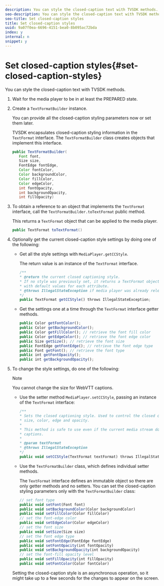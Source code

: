```yaml
---
description: You can style the closed-caption text with TVSDK methods.
seo-description: You can style the closed-caption text with TVSDK methods.
seo-title: Set closed-caption styles
title: Set closed-caption styles
uuid: 9a07f0ea-6696-4151-bea0-8b095ac72bda
index: y
internal: n
snippet: y
---
```


# Set closed-caption styles{#set-closed-caption-styles}

You can style the closed-caption text with TVSDK methods.

1. Wait for the media player to be in at least the PREPARED state.
1. Create a `TextFormatBuilder` instance.

   You can provide all the closed-caption styling parameters now or set them later.

   TVSDK encapsulates closed-caption styling information in the `TextFormat` interface. The `TextFormatBuilder` class creates objects that implement this interface.

   ```java
   public TextFormatBuilder( 
      Font font, 
      Size size, 
      FontEdge fontEdge, 
      Color fontColor, 
      Color backgroundColor, 
      Color fillColor, 
      Color edgeColor, 
      int fontOpacity, 
      int backgroundOpacity, 
      int fillOpacity)
   ```

1. To obtain a reference to an object that implements the `TextFormat` interface, call the `TextFormatBuilder.toTextFormat` public method.

   This returns a `TextFormat` object that can be applied to the media player. 

   ```java
   public TextFormat toTextFormat()
   ```

1. Optionally get the current closed-caption style settings by doing one of the following:

    * Get all the style settings with `MediaPlayer.getCCStyle`.

      The return value is an instance of the `TextFormat` interface.     
    
      ```js    
      /** 
      * @return the current closed captioning style.  
      * If no style was previously set, it returns a TextFormat object 
      * with default values for each attribute. 
      * @throws IllegalStateException if media player was already released. 
      */ 
      public TextFormat getCCStyle() throws IllegalStateException;
      ```

    * Get the settings one at a time through the `TextFormat` interface getter methods.     
    
      ```js    
      public Color getFontColor(); 
      public Color getBackgroundColor(); 
      public Color getFillColor(); // retrieve the font fill color 
      public Color getEdgeColor(); // retrieve the font edge color 
      public Size getSize(); // retrieve the font size 
      public FontEdge getFontEdge(); // retrieve the font edge type 
      public Font getFont(); // retrieve the font type 
      public int getFontOpacity(); 
      public int getBackgroundOpacity();
      ```

1. To change the style settings, do one of the following:

   >[!NOTE]
   >
   >You cannot change the size for WebVTT captions.

    * Use the setter method `MediaPlayer.setCCStyle`, passing an instance of the `TextFormat` interface:     
    
      ```js    
      /** 
      * Sets the closed captioning style. Used to control the closed captioning font, 
      * size, color, edge and opacity.  
      * 
      * This method is safe to use even if the current media stream doesn't have closed 
      * captions. 
      * 
      * @param textFormat 
      * @throws IllegalStateException 
      */ 
      public void setCCStyle(TextFormat textFormat) throws IllegalStateException;
      ```

    * Use the `TextFormatBuilder` class, which defines individual setter methods.

      The `TextFormat` interface defines an immutable object so there are only getter methods and no setters. You can set the closed-caption styling parameters only with the `TextFormatBuilder` class:

      ```js    
      // set font type 
      public void setFont(Font font)  
      public void setBackgroundColor(Color backgroundColor) 
      public void setFillColor(Color fillColor) 
      // set the font-edge color 
      public void setEdgeColor(Color edgeColor)  
      // set the font size 
      public void setSize(Size size)  
      // set the font edge type 
      public void setFontEdge(FontEdge fontEdge)  
      public void setFontOpacity(int fontOpacity) 
      public void setBackgroundOpacity(int backgroundOpacity) 
      // set the font-fill opacity level 
      public void setFillOpacity(int fillOpacity)  
      public void setFontColor(Color fontColor)
      ```

   Setting the closed-caption style is an asynchronous operation, so it might take up to a few seconds for the changes to appear on the screen.
